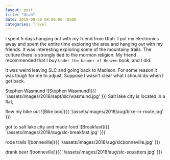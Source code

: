 ```yaml
---
layout: post
title: "Utah"
date: 2018-08-30 08:00:00 -0500
categories: Travel
---
```


I spent 5 days hanging out with my friend from Utah. 
I put my electronics away and spent the entire time exploring the area and hanging out with my friends.
It was interesting exploring some of the mountainy trails.
The culture there is strongly tied to the mormon religion.
My friend recommended that I buy `Under the banner of Heaven` book, and I did.

It was weird leaving SLC and going back to Madison.
For some reason it was tough for me to adjust. 
Suppose I wasn't clear what I should do when I get back.

Stephen Wasmund
![Stephen Wasmund]({{ '/assets/images/2018/sept/slc/wasmund.jpg' }})
Salt lake city is located in a flat, 

flew my bike out
![Bike box]({{ '/assets/images/2018/aug/bike-in-route.jpg' }})

got to salt lake city and made food
![Breakfast]({{ '/assets/images/2018/aug/slc-breakfast.jpg' }})

rode trails
![bonneville]({{ '/assets/images/2018/aug/slcbonneville.jpg' }})

drank beer
![bonneville]({{ '/assets/images/2018/aug/slc-squatters.jpg' }})

